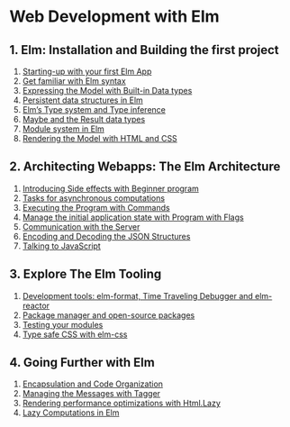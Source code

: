 # Web Development with Elm

## 1. Elm: Installation and Building the first project
  1. [Starting-up with your first Elm App](/1-1-starting-up-with-your-first-elm-app/README.md)  
  2. [Get familiar with Elm syntax](/1-2-get-familiar-with-elm-syntax/src/Main.elm)  
  3. [Expressing the Model with Built-in Data types](/1-3-expressing-the-model-with-built-in-data-types/src/Main.elm)  
  4. [Persistent data structures in Elm](/1-4-persistent-data-structures-in-elm/src/Main.elm)  
  5. [Elm’s Type system and Type inference](/1-5-elms-type-system-and-type-inference/src/Main.elm)  
  6. [Maybe and the Result data types](/1-6-maybe-and-result-data-types/Main.elm)  
  7. [Module system in Elm](/1-7-module-system-in-elm/src/Main.elm)  
  8. [Rendering the Model with HTML and CSS](/1-8-rendering-the-model-with-html-and-css/src/Main.elm#L28)  
  
## 2. Architecting Webapps: The Elm Architecture
  1. [Introducing Side effects with Beginner program](/2-1-introducing-side-effects-with-beginner-program/src/Main.elm)  
  2. [Tasks for asynchronous computations]()  
  3. [Executing the Program with Commands](/2-3-executing-the-program-with-commands/src)  
  4. [Manage the initial application state with Program with Flags]()  
  5. [Communication with the Server]()  
  6. [Encoding and Decoding the JSON Structures]()  
  7. [Talking to JavaScript]()  
  
## 3. Explore The Elm Tooling
  1. [Development tools: elm-format, Time Traveling Debugger and elm-reactor]()  
  2. [Package manager and open-source packages]()  
  3. [Testing your modules](/3-3-testing-your-modules/tests)
  4. [Type safe CSS with elm-css](/4-4-type-safe-css-with-elm-css/)
  
## 4. Going Further with Elm
  1. [Encapsulation and Code Organization](/4-1-encapsulation-and-code-organization/src/Data)  
  2. [Managing the Messages with Tagger]()  
  3. [Rendering performance optimizations with Html.Lazy]()  
  4. [Lazy Computations in Elm]()  

